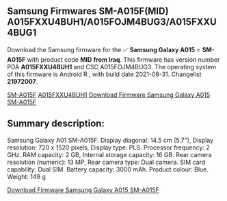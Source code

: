 <h2>Samsung Firmwares SM-A015F(MID) A015FXXU4BUH1/A015FOJM4BUG3/A015FXXU4BUG1</h2>
Download the Samsung firmware for the ✅ <strong>Samsung Galaxy A015 </strong> ⭐ <strong>SM-A015F</strong> with product code <strong>MID</strong> <strong> from Iraq</strong>. This firmware has version number PDA <strong>A015FXXU4BUH1</strong> and CSC A015FOJM4BUG3. The operating system of this firmware is Android R , with build date 2021-08-31. Changelist <strong>21972007</strong>.


[SM-A015F](https://samfirm.shop/samsung/model/SM-A015F)
[A015FXXU4BUH1](https://samfirm.shop/samsung/pda/A015FXXU4BUH1)
[Download Firmware Samsung Galaxy A015 SM-A015F](https://samfirm.shop/samsung/firmware/451834)
<h2>Summary description:</h2>
<p>Samsung Galaxy A01 SM-A015F. Display diagonal: 14.5 cm (5.7"), Display resolution: 720 x 1520 pixels, Display type: PLS. Processor frequency: 2 GHz. RAM capacity: 2 GB, Internal storage capacity: 16 GB. Rear camera resolution (numeric): 13 MP, Rear camera type: Dual camera. SIM card capability: Dual SIM. Battery capacity: 3000 mAh. Product colour: Blue. Weight: 149 g</p>


[Download Firmware Samsung Galaxy A015 SM-A015F](https://samfirm.shop/samsung/firmware/451834)
